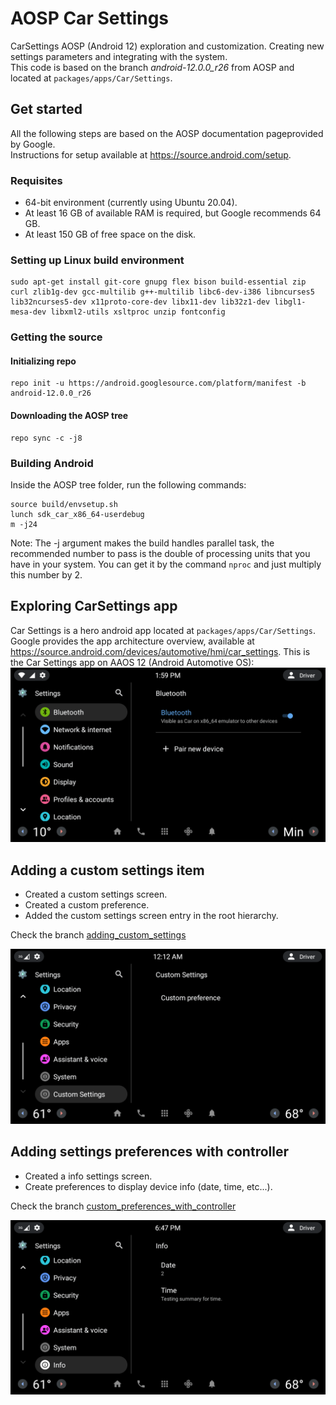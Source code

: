 # AOSP Car Settings
CarSettings AOSP (Android 12) exploration and customization. Creating new settings parameters and integrating with the system.<br>
This code is based on the branch *android-12.0.0_r26* from AOSP and located at `packages/apps/Car/Settings`.

## Get started
All the following steps are based on the AOSP documentation pageprovided by Google.<br>
Instructions for setup available at https://source.android.com/setup.
### Requisites
- 64-bit environment (currently using Ubuntu 20.04).
- At least 16 GB of available RAM is required, but Google recommends 64 GB.
- At least 150 GB of free space on the disk.

### Setting up Linux build environment
```
sudo apt-get install git-core gnupg flex bison build-essential zip curl zlib1g-dev gcc-multilib g++-multilib libc6-dev-i386 libncurses5 lib32ncurses5-dev x11proto-core-dev libx11-dev lib32z1-dev libgl1-mesa-dev libxml2-utils xsltproc unzip fontconfig
```

### Getting the source
#### Initializing repo
```
repo init -u https://android.googlesource.com/platform/manifest -b android-12.0.0_r26
```
#### Downloading the AOSP tree
```
repo sync -c -j8
```

### Building Android
Inside the AOSP tree folder, run the following commands:
```
source build/envsetup.sh
lunch sdk_car_x86_64-userdebug
m -j24
```
Note: The -j argument makes the build handles parallel task, the recommended number to pass is the double of processing units that you have in your system. You can get it by the command `nproc` and just multiply this number by 2.

## Exploring CarSettings app
Car Settings is a hero android app located at `packages/apps/Car/Settings`. Google provides the app architecture overview, available at https://source.android.com/devices/automotive/hmi/car_settings.
This is the Car Settings app on AAOS 12 (Android Automotive OS):
![Settings App](readme/settings_app.png)

## Adding a custom settings item
- Created a custom settings screen.
- Created a custom preference.
- Added the custom settings screen entry in the root hierarchy.

Check the branch [adding_custom_settings](https://github.com/sudoariel/AOSP-CarSettings/tree/adding_custom_settings)

![Settings App modified](readme/CarSettingsModified.png)

## Adding settings preferences with controller
- Created a info settings screen.
- Create preferences to display device info (date, time, etc...).

Check the branch [custom_preferences_with_controller](https://github.com/sudoariel/AOSP-CarSettings/tree/custom_preferences_with_controller)

![Info Settings](readme/info_settings_time_tick_detection.png)
